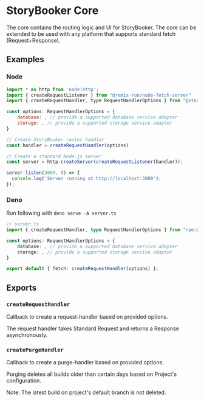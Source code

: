 # StoryBooker Core

The core contains the routing logic and UI for StoryBooker.
The core can be extended to be used with any platform that supports standard fetch (Request+Response).

## Examples

### Node

```js
import * as http from 'node:http';
import { createRequestListener } from "@remix-run/node-fetch-server"
import { createRequestHandler, type RequestHandlerOptions } from "@storybooker/core";

const options: RequestHandlerOptions = {
    database: , // provide a supported database service adapter
    storage: , // provide a supported storage service adapter
}

// Create StoryBooker router handler
const handler = createRequestHandler(options)

// Create a standard Node.js server
const server = http.createServer(createRequestListener(handler));

server.listen(3000, () => {
  console.log('Server running at http://localhost:3000');
});
```

### Deno

Run following with `deno serve -A server.ts`

```ts
// server.ts
import { createRequestHandler, type RequestHandlerOptions } from "npm:@storybooker/core";

const options: RequestHandlerOptions = {
    database: , // provide a supported database service adapter
    storage: , // provide a supported storage service adapter
}

export default { fetch: createRequestHandler(options) };
```

## Exports

### `createRequestHandler`

Callback to create a request-handler based on provided options.

The request handler takes Standard Request and returns a Response asynchronously.

### `createPurgeHandler`

Callback to create a purge-handler based on provided options.

Purging deletes all builds older than certain days based on Project's configuration.

Note: The latest build on project's default branch is not deleted.
